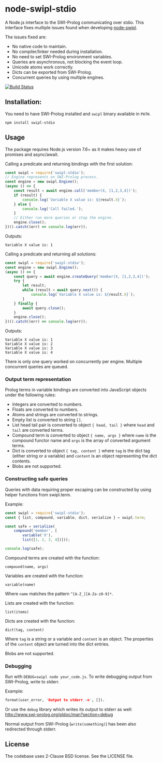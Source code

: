 # node-swipl-stdio

A Node.js interface to the SWI-Prolog communicating over stdio.
This interface fixes multiple issues found when developing [node-swipl][node-swipl].

[node-swipl]:https://github.com/rla/node-swipl

The issues fixed are:

 * No native code to maintain.
 * No compiler/linker needed during installation.
 * No need to set SWI-Prolog environment variables.
 * Queries are asynchronous, not blocking the event loop.
 * Unicode atoms work correctly.
 * Dicts can be exported from SWI-Prolog.
 * Concurrent queries by using multiple engines.

[![Build Status](https://travis-ci.org/rla/node-swipl-stdio.svg?branch=master)](https://travis-ci.org/rla/node-swipl-stdio)

## Installation:

You need to have SWI-Prolog installed and `swipl` binary available in `PATH`.

```
npm install swipl-stdio
```

## Usage

The package requires Node.js version 7.6+ as it makes heavy
use of promises and async/await.

Calling a predicate and returning bindings with
the first solution:

```js
const swipl = require('swipl-stdio');
// Engine represents on SWI-Prolog process.
const engine = new swipl.Engine();
(async () => {
    const result = await engine.call('member(X, [1,2,3,4])');
    if (result) {
        console.log(`Variable X value is: ${result.X}`);
    } else {
        console.log('Call failed.');
    }
    // Either run more queries or stop the engine.
    engine.close();
})().catch((err) => console.log(err));
```

Outputs:

```
Variable X value is: 1
```

Calling a predicate and returning all solutions:

```js
const swipl = require('swipl-stdio');
const engine = new swipl.Engine();
(async () => {
    const query = await engine.createQuery('member(X, [1,2,3,4])');
    try {
        let result;
        while (result = await query.next()) {
            console.log(`Variable X value is: ${result.X}`);
        }
    } finally {
        await query.close();
    }
    engine.close();
})().catch((err) => console.log(err));
```

Outputs:

```
Variable X value is: 1
Variable X value is: 2
Variable X value is: 3
Variable X value is: 4
```

There is only one query worked on concurrently per engine.
Multiple concurrent queries are queued.

### Output term representation

Prolog terms in variable bindings are converted into
JavaScript objects under the following rules:

 * Integers are converted to numbers.
 * Floats are converted to numbers.
 * Atoms and strings are converted to strings.
 * Empty list is converted to string `[]`.
 * List head tail pair is converted to object `{ head, tail }` where
   `head` and `tail` are converted terms.
 * Compound term is converted to object `{ name, args }` where
   `name` is the compound functor name and `args` is the array
   of converted argument terms.
 * Dict is converted to object `{ tag, content }` where `tag`
   is the dict tag (either string or a variable) and `content`
   is an object representing the dict contents.
 * Blobs are not supported.

### Constructing safe queries

Queries with data requiring proper escaping can be constructed
by using helper functions from swipl.term.

Example:

```js
const swipl = require('swipl-stdio');
const { list, compound, variable, dict, serialize } = swipl.term;

const safe = serialize(
    compound('member', [
        variable('X'),
        list([1, 2, 3, 4])]));

console.log(safe);
```

Compound terms are created with the function:

```
compound(name, args)
```

Variables are created with the function:

```
variable(name)
```

Where `name` matches the pattern `^[A-Z_][A-Za-z0-9]*`.

Lists are created with the function:

```
list(items)
```

Dicts are created with the function:

```
dict(tag, content)
```

Where `tag` is a string or a variable and `content` is an object.
The properties of the `content` object are turned into the dict
entries.

Blobs are not supported.

### Debugging

Run with `DEBUG=swipl node your_code.js`. To write debugging output
from SWI-Prolog, write to stderr.

Example:

```prolog
format(user_error, 'Output to stderr.~n', []).
```

Or use the `debug` library which writes its output to stderr as well:
<http://www.swi-prolog.org/pldoc/man?section=debug>

Normal output from SWI-Prolog (`write(something)`) has been also redirected
through stderr.

## License

The codebase uses 2-Clause BSD license. See the LICENSE file.
